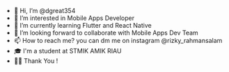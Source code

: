 - 👋 Hi, I’m @dgreat354
- 👀 I’m interested in Mobile Apps Developer
- 🌱 I’m currently learning Flutter and React Native
- 💞️ I’m looking forward to collaborate with Mobile Apps Dev Team
- 📫 How to reach me? you can dm me on instagram @rizky_rahmansalam
- 🎓 I'm a student at STMIK AMIK RIAU
- 🙇‍♂️ Thank You !
<!---
dgreat354/dgreat354 is a ✨ special ✨ repository because its `README.md` (this file) appears on your GitHub profile.
You can click the Preview link to take a look at your changes.
--->
